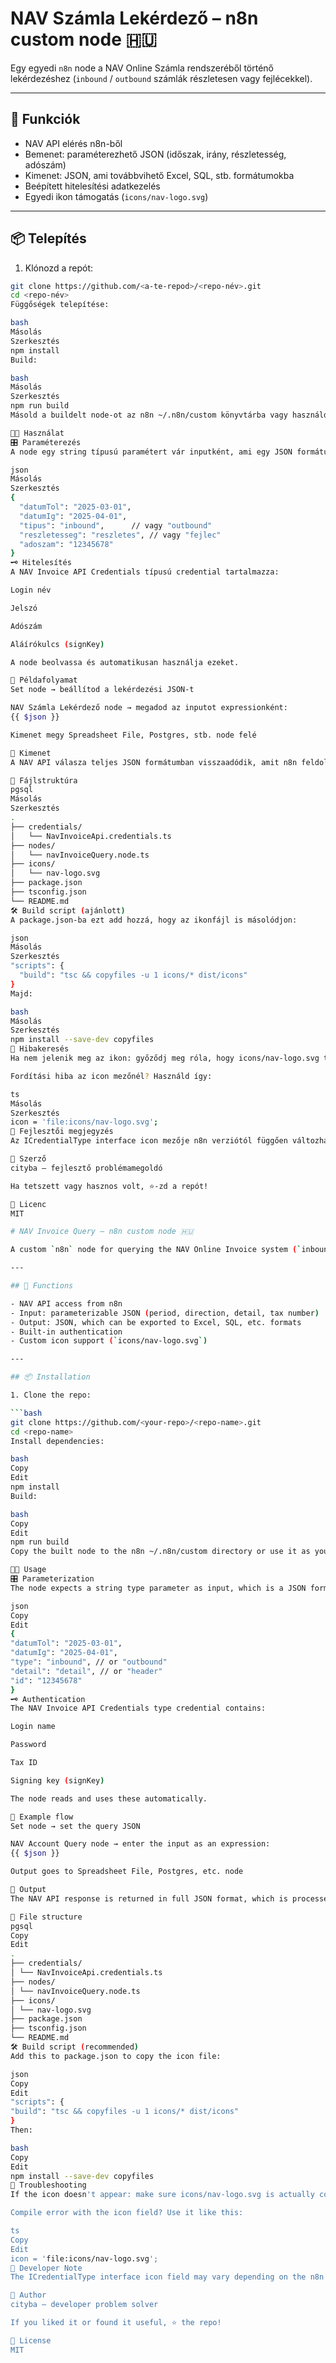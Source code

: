 # NAV Számla Lekérdező – n8n custom node 🇭🇺

Egy egyedi `n8n` node a NAV Online Számla rendszeréből történő lekérdezéshez (`inbound` / `outbound` számlák részletesen vagy fejlécekkel).

---

## 🧰 Funkciók

- NAV API elérés n8n-ből
- Bemenet: paraméterezhető JSON (időszak, irány, részletesség, adószám)
- Kimenet: JSON, ami továbbvihető Excel, SQL, stb. formátumokba
- Beépített hitelesítési adatkezelés
- Egyedi ikon támogatás (`icons/nav-logo.svg`)

---

## 📦 Telepítés

1. Klónozd a repót:

```bash
git clone https://github.com/<a-te-repod>/<repo-név>.git
cd <repo-név>
Függőségek telepítése:

bash
Másolás
Szerkesztés
npm install
Build:

bash
Másolás
Szerkesztés
npm run build
Másold a buildelt node-ot az n8n ~/.n8n/custom könyvtárba vagy használd saját csomagként dockeres deployhoz.

🧑‍💻 Használat
🎛️ Paraméterezés
A node egy string típusú paramétert vár inputként, ami egy JSON formátumú lekérdezés:

json
Másolás
Szerkesztés
{
  "datumTol": "2025-03-01",
  "datumIg": "2025-04-01",
  "tipus": "inbound",      // vagy "outbound"
  "reszletesseg": "reszletes", // vagy "fejlec"
  "adoszam": "12345678"
}
🗝️ Hitelesítés
A NAV Invoice API Credentials típusú credential tartalmazza:

Login név

Jelszó

Adószám

Aláírókulcs (signKey)

A node beolvassa és automatikusan használja ezeket.

🧪 Példafolyamat
Set node → beállítod a lekérdezési JSON-t

NAV Számla Lekérdező node → megadod az inputot expressionként:
{{ $json }}

Kimenet megy Spreadsheet File, Postgres, stb. node felé

🧾 Kimenet
A NAV API válasza teljes JSON formátumban visszaadódik, amit n8n feldolgoz.

📁 Fájlstruktúra
pgsql
Másolás
Szerkesztés
.
├── credentials/
│   └── NavInvoiceApi.credentials.ts
├── nodes/
│   └── navInvoiceQuery.node.ts
├── icons/
│   └── nav-logo.svg
├── package.json
├── tsconfig.json
└── README.md
🛠️ Build script (ajánlott)
A package.json-ba ezt add hozzá, hogy az ikonfájl is másolódjon:

json
Másolás
Szerkesztés
"scripts": {
  "build": "tsc && copyfiles -u 1 icons/* dist/icons"
}
Majd:

bash
Másolás
Szerkesztés
npm install --save-dev copyfiles
🐞 Hibakeresés
Ha nem jelenik meg az ikon: győződj meg róla, hogy icons/nav-logo.svg tényleg bemásolódik a dist/ könyvtárba

Fordítási hiba az icon mezőnél? Használd így:

ts
Másolás
Szerkesztés
icon = 'file:icons/nav-logo.svg';
🔐 Fejlesztői megjegyzés
Az ICredentialType interface icon mezője n8n verziótól függően változhat. A legnagyobb kompatibilitás érdekében stringként érdemes használni: 'file:icons/nav-logo.svg'

👤 Szerző
cityba – fejlesztő problémamegoldó

Ha tetszett vagy hasznos volt, ⭐️-zd a repót!

📜 Licenc
MIT

# NAV Invoice Query – n8n custom node 🇭🇺

A custom `n8n` node for querying the NAV Online Invoice system (`inbound` / `outbound` invoices in detail or with headers).

---

## 🧰 Functions

- NAV API access from n8n
- Input: parameterizable JSON (period, direction, detail, tax number)
- Output: JSON, which can be exported to Excel, SQL, etc. formats
- Built-in authentication
- Custom icon support (`icons/nav-logo.svg`)

---

## 📦 Installation

1. Clone the repo:

```bash
git clone https://github.com/<your-repo>/<repo-name>.git
cd <repo-name>
Install dependencies:

bash
Copy
Edit
npm install
Build:

bash
Copy
Edit
npm run build
Copy the built node to the n8n ~/.n8n/custom directory or use it as your own package for docker deployment.

🧑‍💻 Usage
🎛️ Parameterization
The node expects a string type parameter as input, which is a JSON format query:

json
Copy
Edit
{
"datumTol": "2025-03-01",
"datumIg": "2025-04-01",
"type": "inbound", // or "outbound"
"detail": "detail", // or "header"
"id": "12345678"
}
🗝️ Authentication
The NAV Invoice API Credentials type credential contains:

Login name

Password

Tax ID

Signing key (signKey)

The node reads and uses these automatically.

🧪 Example flow
Set node → set the query JSON

NAV Account Query node → enter the input as an expression:
{{ $json }}

Output goes to Spreadsheet File, Postgres, etc. node

🧾 Output
The NAV API response is returned in full JSON format, which is processed by n8n.

📁 File structure
pgsql
Copy
Edit
.
├── credentials/
│ └── NavInvoiceApi.credentials.ts
├── nodes/
│ └── navInvoiceQuery.node.ts
├── icons/
│ └── nav-logo.svg
├── package.json
├── tsconfig.json
└── README.md
🛠️ Build script (recommended)
Add this to package.json to copy the icon file:

json
Copy
Edit
"scripts": {
"build": "tsc && copyfiles -u 1 icons/* dist/icons"
}
Then:

bash
Copy
Edit
npm install --save-dev copyfiles
🐞 Troubleshooting
If the icon doesn't appear: make sure icons/nav-logo.svg is actually copied to the dist/ directory

Compile error with the icon field? Use it like this:

ts
Copy
Edit
icon = 'file:icons/nav-logo.svg';
🔐 Developer Note
The ICredentialType interface icon field may vary depending on the n8n version. For the best compatibility, use it as a string: 'file:icons/nav-logo.svg'

👤 Author
cityba – developer problem solver

If you liked it or found it useful, ⭐️ the repo!

📜 License
MIT
